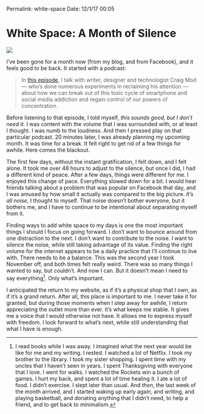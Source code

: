 Permalink: white-space
Date: 12/1/17 00:05

# White Space: A Month of Silence

![](https://dl.dropboxusercontent.com/s/hll9sx69b7omv9v/Untitled_Artwork%20(1).JPG)

I’ve been gone for a month now (from my blog, and from Facebook), and it feels good to be back. It started with a podcast:

> In [this episode](https://overcast.fm/+J1L8ROaSs), I talk with writer, designer and technologist Craig Mod — who’s done numerous experiments in reclaiming his attention — about how we can break out of this toxic cycle of smartphone and social media addiction and regain control of our powers of concentration.

Before listening to that episode, I told myself, *this sounds good, but I don’t need it.* I was content with the volume that I was surrounded with, or at least I thought. I was numb to the loudness. And then I pressed play on that particular podcast. 20 minutes later, I was already planning my upcoming month. It was time for a break. It felt right to get rid of a few things for awhile. Here comes the blackout.

The first few days, without the instant gratification, I felt down, and I felt alone. It took me over 48 hours to adjust to the silence, but once I did, I had a different kind of peace. After a few days, things were different for me. I enjoyed this change of pace. Everything slowed down for a bit. I would hear friends talking about a problem that was popular on Facebook that day, and I was amused by how small it actually was compared to the big picture. *It’s all noise*, I thought to myself. That noise doesn’t bother everyone, but it bothers me, and I have to continue to be intentional about separating myself from it.

Finding ways to add white space to my days is one the most important things I should I focus on going forward. I don’t want to bounce around from one distraction to the next. I don’t want to contribute to the noise. I want to silence the noise, while still taking advantage of its value. Finding the right volume for the internet appears to be a daily practice that I’ll continue to live with. There needs to be a balance. This was the second year I took November off, and both times felt really weird. There was so many things I wanted to say, but couldn’t. And now I can. But it doesn’t mean I need to say everything[^1]. Only what’s important.

I anticipated the return to my website, as if it’s a physical shop that I own, as if it’s a grand return. After all, this place is important to me. I never take it for granted, but during those moments when I step away for awhile, I return appreciating the outlet more than ever. It’s what keeps me stable. It gives me a voice that I would otherwise not have. It allows me to express myself with freedom. I look forward to what’s next, while still understanding that what I have is enough.

[^1]:	I read books while I was away. I imagined what the next year would be like for me and my writing. I rested. I watched a lot of Netflix. I took my brother to the library. I took my sister shopping. I spent time with my uncles that I haven’t seen in years. I spent Thanksgiving with everyone that I love. I went for walks. I watched the Rockets win a bunch of games. I hurt my back, and spent a lot of time healing it. I ate a lot of food. I didn’t exercise. I slept later than usual. And *then*, the last week of the month arrived, and I started waking up early again, and writing, and playing basketball, and donating anything that I didn’t need, to help a friend, and to get back to minimalism.